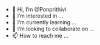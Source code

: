 - 👋 Hi, I’m @Ponprithivi
- 👀 I’m interested in ...
- 🌱 I’m currently learning ...
- 💞️ I’m looking to collaborate on ...
- 📫 How to reach me ...

<!---
Ponprithivi/Ponprithivi is a ✨ special ✨ repository because its `README.md` (this file) appears on your GitHub profile.
You can click the Preview link to take a look at your changes.
--->
